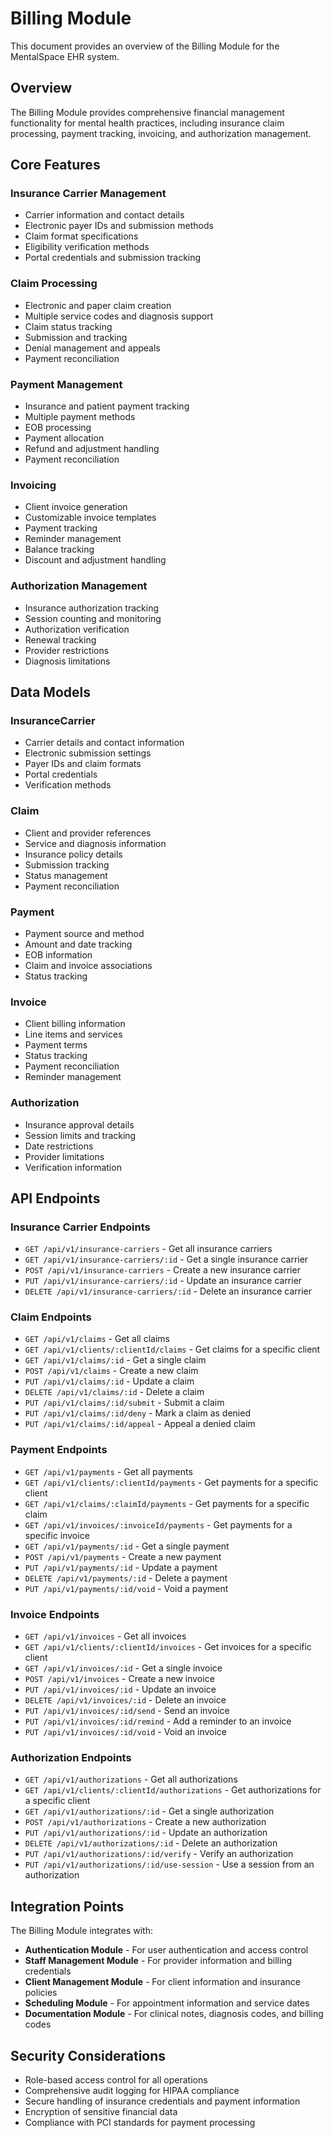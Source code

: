 # Billing Module

This document provides an overview of the Billing Module for the MentalSpace EHR system.

## Overview

The Billing Module provides comprehensive financial management functionality for mental health practices, including insurance claim processing, payment tracking, invoicing, and authorization management.

## Core Features

### Insurance Carrier Management
- Carrier information and contact details
- Electronic payer IDs and submission methods
- Claim format specifications
- Eligibility verification methods
- Portal credentials and submission tracking

### Claim Processing
- Electronic and paper claim creation
- Multiple service codes and diagnosis support
- Claim status tracking
- Submission and tracking
- Denial management and appeals
- Payment reconciliation

### Payment Management
- Insurance and patient payment tracking
- Multiple payment methods
- EOB processing
- Payment allocation
- Refund and adjustment handling
- Payment reconciliation

### Invoicing
- Client invoice generation
- Customizable invoice templates
- Payment tracking
- Reminder management
- Balance tracking
- Discount and adjustment handling

### Authorization Management
- Insurance authorization tracking
- Session counting and monitoring
- Authorization verification
- Renewal tracking
- Provider restrictions
- Diagnosis limitations

## Data Models

### InsuranceCarrier
- Carrier details and contact information
- Electronic submission settings
- Payer IDs and claim formats
- Portal credentials
- Verification methods

### Claim
- Client and provider references
- Service and diagnosis information
- Insurance policy details
- Submission tracking
- Status management
- Payment reconciliation

### Payment
- Payment source and method
- Amount and date tracking
- EOB information
- Claim and invoice associations
- Status tracking

### Invoice
- Client billing information
- Line items and services
- Payment terms
- Status tracking
- Payment reconciliation
- Reminder management

### Authorization
- Insurance approval details
- Session limits and tracking
- Date restrictions
- Provider limitations
- Verification information

## API Endpoints

### Insurance Carrier Endpoints
- `GET /api/v1/insurance-carriers` - Get all insurance carriers
- `GET /api/v1/insurance-carriers/:id` - Get a single insurance carrier
- `POST /api/v1/insurance-carriers` - Create a new insurance carrier
- `PUT /api/v1/insurance-carriers/:id` - Update an insurance carrier
- `DELETE /api/v1/insurance-carriers/:id` - Delete an insurance carrier

### Claim Endpoints
- `GET /api/v1/claims` - Get all claims
- `GET /api/v1/clients/:clientId/claims` - Get claims for a specific client
- `GET /api/v1/claims/:id` - Get a single claim
- `POST /api/v1/claims` - Create a new claim
- `PUT /api/v1/claims/:id` - Update a claim
- `DELETE /api/v1/claims/:id` - Delete a claim
- `PUT /api/v1/claims/:id/submit` - Submit a claim
- `PUT /api/v1/claims/:id/deny` - Mark a claim as denied
- `PUT /api/v1/claims/:id/appeal` - Appeal a denied claim

### Payment Endpoints
- `GET /api/v1/payments` - Get all payments
- `GET /api/v1/clients/:clientId/payments` - Get payments for a specific client
- `GET /api/v1/claims/:claimId/payments` - Get payments for a specific claim
- `GET /api/v1/invoices/:invoiceId/payments` - Get payments for a specific invoice
- `GET /api/v1/payments/:id` - Get a single payment
- `POST /api/v1/payments` - Create a new payment
- `PUT /api/v1/payments/:id` - Update a payment
- `DELETE /api/v1/payments/:id` - Delete a payment
- `PUT /api/v1/payments/:id/void` - Void a payment

### Invoice Endpoints
- `GET /api/v1/invoices` - Get all invoices
- `GET /api/v1/clients/:clientId/invoices` - Get invoices for a specific client
- `GET /api/v1/invoices/:id` - Get a single invoice
- `POST /api/v1/invoices` - Create a new invoice
- `PUT /api/v1/invoices/:id` - Update an invoice
- `DELETE /api/v1/invoices/:id` - Delete an invoice
- `PUT /api/v1/invoices/:id/send` - Send an invoice
- `PUT /api/v1/invoices/:id/remind` - Add a reminder to an invoice
- `PUT /api/v1/invoices/:id/void` - Void an invoice

### Authorization Endpoints
- `GET /api/v1/authorizations` - Get all authorizations
- `GET /api/v1/clients/:clientId/authorizations` - Get authorizations for a specific client
- `GET /api/v1/authorizations/:id` - Get a single authorization
- `POST /api/v1/authorizations` - Create a new authorization
- `PUT /api/v1/authorizations/:id` - Update an authorization
- `DELETE /api/v1/authorizations/:id` - Delete an authorization
- `PUT /api/v1/authorizations/:id/verify` - Verify an authorization
- `PUT /api/v1/authorizations/:id/use-session` - Use a session from an authorization

## Integration Points

The Billing Module integrates with:

- **Authentication Module** - For user authentication and access control
- **Staff Management Module** - For provider information and billing credentials
- **Client Management Module** - For client information and insurance policies
- **Scheduling Module** - For appointment information and service dates
- **Documentation Module** - For clinical notes, diagnosis codes, and billing codes

## Security Considerations

- Role-based access control for all operations
- Comprehensive audit logging for HIPAA compliance
- Secure handling of insurance credentials and payment information
- Encryption of sensitive financial data
- Compliance with PCI standards for payment processing
